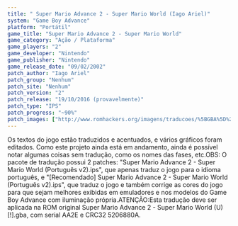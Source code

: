 ```yaml
---
title: " Super Mario Advance 2 - Super Mario World (Iago Ariel)"
system: "Game Boy Advance"
platform: "Portátil"
game_title: "Super Mario Advance 2 - Super Mario World"
game_category: "Ação / Plataforma"
game_players: "2"
game_developer: "Nintendo"
game_publisher: "Nintendo"
game_release_date: "09/02/2002"
patch_author: "Iago Ariel"
patch_group: "Nenhum"
patch_site: "Nenhum"
patch_version: "2"
patch_release: "19/10/2016 (provavelmente)"
patch_type: "IPS"
patch_progress: "~90%"
patch_images: ["http://www.romhackers.org/imagens/traducoes/%5BGBA%5D%20Super%20Mario%20Advance%202%20-%20Iago%20Ariel%20-%201.png","http://www.romhackers.org/imagens/traducoes/%5BGBA%5D%20Super%20Mario%20Advance%202%20-%20Iago%20Ariel%20-%202.png","http://www.romhackers.org/imagens/traducoes/%5BGBA%5D%20Super%20Mario%20Advance%202%20-%20Iago%20Ariel%20-%203.png"]
---
```

Os textos do jogo estão traduzidos e acentuados, e vários gráficos foram editados. Como este projeto ainda está em andamento, ainda é possível notar algumas coisas sem tradução, como os nomes das fases, etc.OBS: O pacote de tradução possui 2 patches: "Super Mario Advance 2 - Super Mario World (Português v2).ips", que apenas traduz o jogo para o idioma português, e "[Recomendado] Super Mario Advance 2 - Super Mario World (Português v2).ips", que traduz o jogo e também corrige as cores do jogo para que sejam melhores exibidas em emuladores e nos modelos do Game Boy Advance com iluminação própria.ATENÇÃO:Esta tradução deve ser aplicada na ROM original Super Mario Advance 2 - Super Mario World (U) [!].gba, com serial AA2E e CRC32 5206880A.